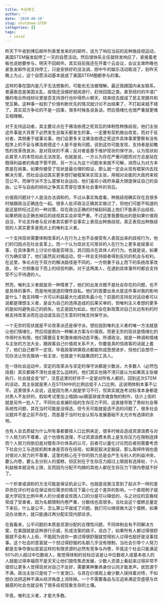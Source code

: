 ```yaml
---
title: 今日停工
author: ''
date: '2020-06-10'
slug: shutdowm-STEM
categories: []
tags:
  - covid
---
```


昨天下午收到博后邮件列表里发来的的邮件，说为了响应当前的反种族歧视运动，美国STEM届发起停工一天的自愿活动。然后很快系主任就转发响应了，紧接着老板也说她要参与，明天不回邮件。其实目前我还在开着个云会议，会议主席昨晚也紧急发邮件说支持停工，只是安排好的没法调，把中午的娱乐活动取消了。到昨天晚上为止，这个自愿活动基本就成了美国STEM圈都参与的事。

这样的事在国内是几乎无法想象的，可能也无法被理解。最近我跟国内亲友联系，普遍表态是美国太乱，疫情还没搞好就闹游行，赶快回国之类。甚至纽约的华语广播的电台热线辩论里是否支持游行也吵得热火朝天，绕来绕去就成了民主党跟共和党互撕。这种事一般到了价值判断优先的情况就讨论不出结果了，不打起来就不错了。其实双方争论的不是一回事，很多时候各说各话，然后情绪化也很严重就更难互相理解。

对于支持运动者，其主要论点在于佛洛依德之死背后的体制性种族歧视，他们主张这件事是大背景下必然发生且每天都发生的事，一定要有契机做出改变。而对于反对者，其侧重于就事论事，他们会更多关注佛洛依德之死这件具体事里警察有没有程序上的不妥与佛洛依德这个人是不是有问题。说到这你可能发现，支持者是前瞻性的改革改良派，是对现状的不满；反对者是基于维护现状的保守派，认为现状如此甚至人的本性如此无法改变。也就是说，一方认为存在严重问题而对方总是站在既得利益者的角度不管不顾，另一方认为这个问题本来就不可解，进而认为对方本质是在闹事。如果你接受了现状是最合理的假设，那么就一定会从现有框架内去找解决方案，而社会运动其实更多想打破框架来实现主张，用相对全能的大政府来规范公平。而保守派不怎么感冒社会运动，他们喜欢小政府来最大限度保证自己的自由。公平与自由的倾向之争其实贯穿在很多社会事件的背后。

价值观问题对个人是没办法调和的，不过从事实角度看，种族歧视确实存在且很多时候跟政治正确连在一起。很多人批评政治正确其实做过了，但他们可能不知道的是这是矫枉过正的一种对策，存在政治正确的时候起码面上他们不能表示出歧视，如果把政治正确去掉后的歧视其实会非常严重。不过这里我要指出的是如果价值观自洽，不论支持者与反对者其实都不会事实上表现出种族歧视，真正表现出种族歧视的人其实更多是观点上的唯利主义者。

一个支持现状需要体制改革的人在行为上也不会接受有人表现出来的歧视行为，他们的归因点在社会变革上。而一个认为现状无可厚非的人在行为上更多是就事论事，在具体事件上讨论价值是否得当，其归因点在具体人的行为。也就是说，如果行为确实错了，他们虽然反对搞运动，但一样会支持弱者得到反抗的机会与权利。在这里，争论点在于双方的解决路径是不同的，一方侧重于自上而下的系统改革改良，另一方侧重自下而上的经验判断。对于这两类人，在遇到具体事件时都会支持受不公平待遇的人。

然而，唯利主义者就是另一种情景了，他们的出发点既不是社会存在的问题，也不是具体的事件，而是地地道道的理性自私。他们的首要出发点是这件事对我的影响是什么？我支持哪一方可以利益最大化或损失最小化？前面的支持反对运动者可以说都是理想主义者，是会为自己的选择造成的后果买单的，但唯利主义者想的更多的是如何避免自己的损失。也正是因为如此，他们会在新政策对自己长远有利的时候支持改革派而在运动波及自己生意的时候支持保守派。

一个无奈的现状就是不论改革派还是保守派，想拉拢到唯利主义者的唯一方法就是让他们情绪化，然后彻底倒向一种解决方案与价值观，而更无奈的现状是情绪化的作用时长有限，他们需要反复刺激来维持动态平衡。所谓政治，就是一种调和情绪与主张的方法大全，跟政客自己价值观关系不大，你要是真的信政客的话就上套了，他们自己都不一定信，毕竟政客转换观点都能吹成思想进步，但他们会想尽一切办法让你去接纳一些主张，也就是个利益集团的工具人。

在一场社会运动中，坚定的改革派与坚定的保守派都是少数派，大多数人（必然包括我）其实都搞不清社会是怎么运转的，他们其实也搞不清只是认为如果其主张被执行，社会就会变“好”，注意这里的好并不一定是对所有人都好。回到这次STEM的活动，其主张就是黑人在STEM中的比例远低于人口比例，这说明体制本事不公平。这里很多人会说，这是因为黑人就是学习不行，但其实就连考试标准本身都是对黑人不友好的，假如考试里加上唱跳rap跟篮球或灵魂食物的制作，估计上街的就是另外一批人了。不同社会发展阶段的生存压力不同，这直接导致了男权社会等系统性问题，其在当时可能是没得选，但今天可能就是选不选的问题了。很多社会议题并不是之前不存在，而是基于当时社会认知与发展基础不太允许有选择的余地。

也有人会去质疑为什么所有事都要按人口比例来定，很多时候会造成资源浪费与对个人努力的不尊重，这个也很有道理，不过资源浪费本质上是生存压力在限制选择而个人努力则依旧是对既有评价体系的认可，前者可以量化讨论而后者则需要考虑下社会分工与选拔机制本身是否存在歧视，如果屁股决定脑袋，那么取缔传销也是对很对人努力的不尊重，这里的核心在于你的努力总是会产生与别人的利益冲突，要么内卷，要么去分别人的蛋糕，但区别在于生存压力超过上限就有选择权，个人利益根本就没有上限，反而因为分配不均搞的其他人都在生存压力下限内卷就不好了。

一个折衷或调和的方法可能是保证机会公平。也就是说我注意到了起点不一样的差异但在评价时会在保证岗位需求的情况下最小化这个差异的影响，一个直观例子就是大学招生比例中黑人的分或者说贫困人口的分是可以降低的，与之对应的亚裔经常成了受害者，因为名额限制内卷严重，分数线也高很多。当社会这个蛋糕总量定下来后，什么是公平，怎么算公平就成了问题。我们可以继续做大这个蛋糕，如果没办法做大，就只能通过再分配实现内部诉求。

在我看来，公平问题的本质是资源分配的合理性问题，不同体制会有不同解决方案，在美国就是这种游行示威，形成法案的路子。说白了，如果所有人都过得很舒服就不会有人上街，不能因为说你一直过得很舒服就觉得别人过得也挺好是没事找事。这个社会的首富就一个但过得舒服的名额几乎没有限制，当社会引导个人努力都是去争夺类似首富这样的有限资源时必然有竞争与内卷，毕竟这个社会只能满足50%的人超过中位数收入，我觉得体制的目标应该是让中位数收入或基本收入的人就能过得幸福而不是天天让他们狼性焦虑发展，少数人资源上看起来过得非常不错但让更多人觉得现状对自己不友好，需要某种集体身份认同才能发声。民怨源于不满，政治主张只是给了一个发泄口，与其在价值观上被少数人挟持着对喷，不如想办法把这种不满从经济角度上消除掉。一个不需要毒品与压迫来满足空虚感与优越感的社会也就没有了很多歧视现象生存的土壤。

毕竟，唯利主义者，才是大多数。
